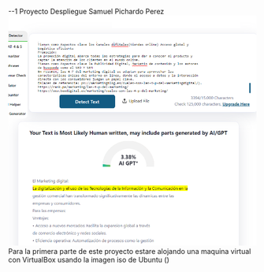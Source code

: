 --1 Proyecto Despliegue Samuel Pichardo Perez 
![Logo del proyecto](Proyecto1Trimestre/imagenes/prueba.PNG) 
Para la primera parte de este proyecto estare alojando una maquina virtual con VirtualBox usando la imagen iso de Ubuntu ()

